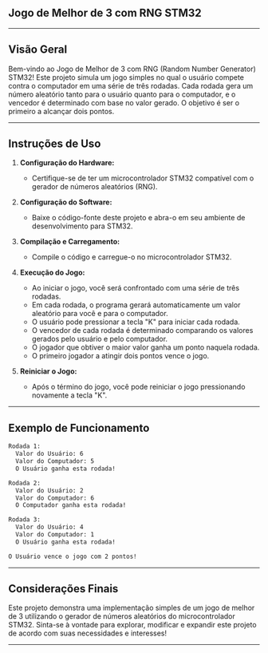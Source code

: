 ## **Jogo de Melhor de 3 com RNG STM32**

---

## Visão Geral

Bem-vindo ao Jogo de Melhor de 3 com RNG (Random Number Generator) STM32! Este projeto simula um jogo simples no qual o usuário compete contra o computador em uma série de três rodadas. Cada rodada gera um número aleatório tanto para o usuário quanto para o computador, e o vencedor é determinado com base no valor gerado. O objetivo é ser o primeiro a alcançar dois pontos.

---

## Instruções de Uso

1. **Configuração do Hardware:**
   - Certifique-se de ter um microcontrolador STM32 compatível com o gerador de números aleatórios (RNG).

2. **Configuração do Software:**
   - Baixe o código-fonte deste projeto e abra-o em seu ambiente de desenvolvimento para STM32.

3. **Compilação e Carregamento:**
   - Compile o código e carregue-o no microcontrolador STM32.

4. **Execução do Jogo:**
   - Ao iniciar o jogo, você será confrontado com uma série de três rodadas.
   - Em cada rodada, o programa gerará automaticamente um valor aleatório para você e para o computador.
   - O usuário pode pressionar a tecla "K" para iniciar cada rodada.
   - O vencedor de cada rodada é determinado comparando os valores gerados pelo usuário e pelo computador.
   - O jogador que obtiver o maior valor ganha um ponto naquela rodada.
   - O primeiro jogador a atingir dois pontos vence o jogo.

5. **Reiniciar o Jogo:**
   - Após o término do jogo, você pode reiniciar o jogo pressionando novamente a tecla "K".

---

## Exemplo de Funcionamento
```bash
Rodada 1:
  Valor do Usuário: 6
  Valor do Computador: 5
  O Usuário ganha esta rodada!

Rodada 2:
  Valor do Usuário: 2
  Valor do Computador: 6
  O Computador ganha esta rodada!

Rodada 3:
  Valor do Usuário: 4
  Valor do Computador: 1
  O Usuário ganha esta rodada!

O Usuário vence o jogo com 2 pontos!
```


---

## Considerações Finais

Este projeto demonstra uma implementação simples de um jogo de melhor de 3 utilizando o gerador de números aleatórios do microcontrolador STM32. Sinta-se à vontade para explorar, modificar e expandir este projeto de acordo com suas necessidades e interesses!

---
